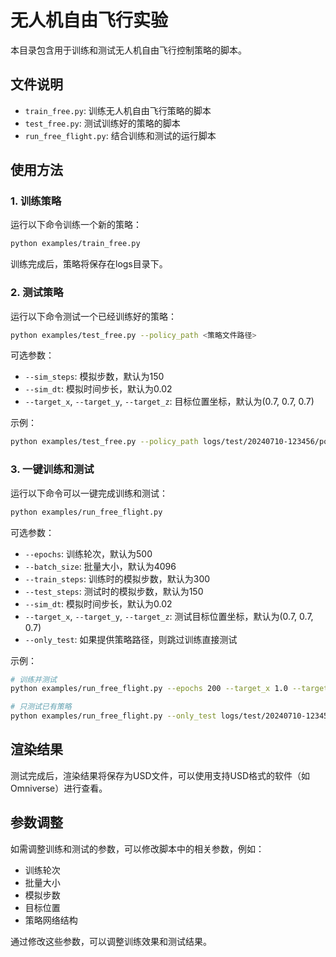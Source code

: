 # 无人机自由飞行实验

本目录包含用于训练和测试无人机自由飞行控制策略的脚本。

## 文件说明

- `train_free.py`: 训练无人机自由飞行策略的脚本
- `test_free.py`: 测试训练好的策略的脚本
- `run_free_flight.py`: 结合训练和测试的运行脚本

## 使用方法

### 1. 训练策略

运行以下命令训练一个新的策略：

```bash
python examples/train_free.py
```

训练完成后，策略将保存在logs目录下。

### 2. 测试策略

运行以下命令测试一个已经训练好的策略：

```bash
python examples/test_free.py --policy_path <策略文件路径>
```

可选参数：
- `--sim_steps`: 模拟步数，默认为150
- `--sim_dt`: 模拟时间步长，默认为0.02
- `--target_x`, `--target_y`, `--target_z`: 目标位置坐标，默认为(0.7, 0.7, 0.7)

示例：

```bash
python examples/test_free.py --policy_path logs/test/20240710-123456/policy.pth --target_x 1.0 --target_y 0.5 --target_z 0.8
```

### 3. 一键训练和测试

运行以下命令可以一键完成训练和测试：

```bash
python examples/run_free_flight.py
```

可选参数：
- `--epochs`: 训练轮次，默认为500
- `--batch_size`: 批量大小，默认为4096
- `--train_steps`: 训练时的模拟步数，默认为300
- `--test_steps`: 测试时的模拟步数，默认为150
- `--sim_dt`: 模拟时间步长，默认为0.02
- `--target_x`, `--target_y`, `--target_z`: 测试目标位置坐标，默认为(0.7, 0.7, 0.7)
- `--only_test`: 如果提供策略路径，则跳过训练直接测试

示例：

```bash
# 训练并测试
python examples/run_free_flight.py --epochs 200 --target_x 1.0 --target_y 1.0 --target_z 1.0

# 只测试已有策略
python examples/run_free_flight.py --only_test logs/test/20240710-123456/policy.pth
```

## 渲染结果

测试完成后，渲染结果将保存为USD文件，可以使用支持USD格式的软件（如Omniverse）进行查看。

## 参数调整

如需调整训练和测试的参数，可以修改脚本中的相关参数，例如：

- 训练轮次
- 批量大小
- 模拟步数
- 目标位置
- 策略网络结构

通过修改这些参数，可以调整训练效果和测试结果。 